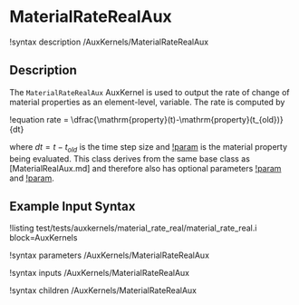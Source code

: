 # MaterialRateRealAux

!syntax description /AuxKernels/MaterialRateRealAux

## Description

The `MaterialRateRealAux` AuxKernel is used to output the rate of change of
material properties as an element-level, variable.
The rate is computed by

!equation
rate = \dfrac{\mathrm{property}(t)-\mathrm{property}(t_{old})}{dt}

where $dt=t-t_{old}$ is the time step size and [!param](/AuxKernels/MaterialRateRealAux/property) is the material property being evaluated.
This class derives from the same base class as [MaterialRealAux.md] and therefore also has optional parameters [!param](/AuxKernels/MaterialRateRealAux/factor) and [!param](/AuxKernels/MaterialRateRealAux/offset).  

## Example Input Syntax

!listing test/tests/auxkernels/material_rate_real/material_rate_real.i block=AuxKernels

!syntax parameters /AuxKernels/MaterialRateRealAux

!syntax inputs /AuxKernels/MaterialRateRealAux

!syntax children /AuxKernels/MaterialRateRealAux
